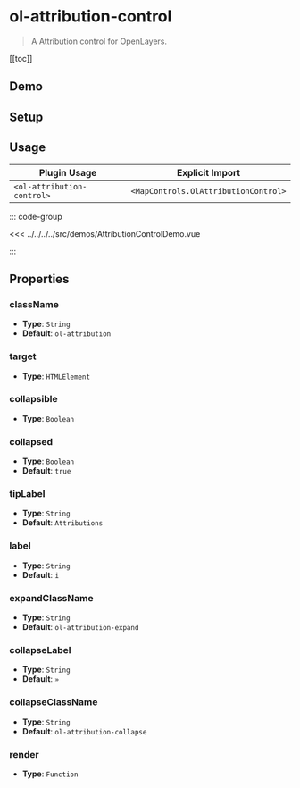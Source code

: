 # ol-attribution-control

> A Attribution control for OpenLayers.

[[toc]]

## Demo

<script setup>
import AttributionControlDemo from "@demos/AttributionControlDemo.vue"
</script>
<ClientOnly>
<AttributionControlDemo />
</ClientOnly>

## Setup

<!--@include: ../../mapcontrols.plugin.md-->

## Usage

| Plugin Usage               |           Explicit Import            |
|----------------------------|:------------------------------------:|
| `<ol-attribution-control>` | `<MapControls.OlAttributionControl>` |

::: code-group

<<< ../../../../src/demos/AttributionControlDemo.vue

:::

## Properties

### className

- **Type**: `String`
- **Default**: `ol-attribution`

### target

- **Type**: `HTMLElement`

### collapsible

- **Type**: `Boolean`

### collapsed

- **Type**: `Boolean`
- **Default**: `true`

### tipLabel

- **Type**: `String`
- **Default**: `Attributions`

### label

- **Type**: `String`
- **Default**: `i`

### expandClassName

- **Type**: `String`
- **Default**: `ol-attribution-expand`

### collapseLabel

- **Type**: `String`
- **Default**: `»`

### collapseClassName

- **Type**: `String`
- **Default**: `ol-attribution-collapse`

### render

- **Type**: `Function`
